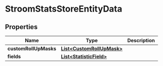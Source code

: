 # StroomStatsStoreEntityData

## Properties
Name | Type | Description | Notes
------------ | ------------- | ------------- | -------------
**customRollUpMasks** | [**List&lt;CustomRollUpMask&gt;**](CustomRollUpMask.md) |  |  [optional]
**fields** | [**List&lt;StatisticField&gt;**](StatisticField.md) |  |  [optional]
